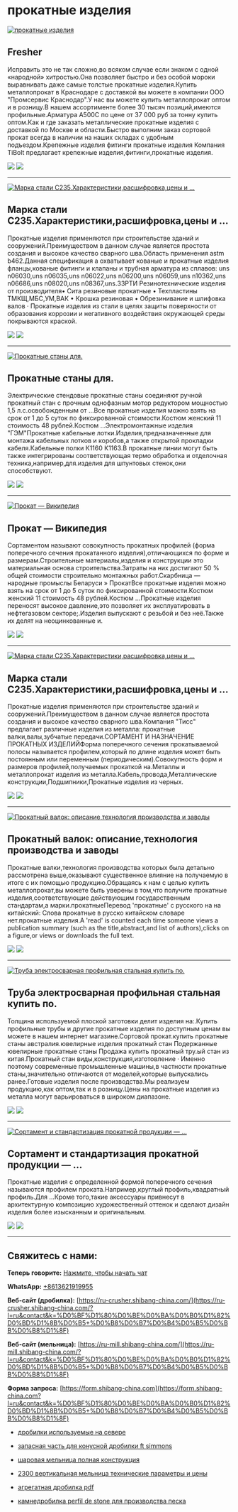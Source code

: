 # прокатные изделия

<a href="https://swt.shibang-china.com/?l=ru&img&k=%D0%BF%D1%80%D0%BE%D0%BA%D0%B0%D1%82%D0%BD%D1%8B%D0%B5+%D0%B8%D0%B7%D0%B4%D0%B5%D0%BB%D0%B8%D1%8F" target="_blank">![прокатные изделия](http://static.shibang-china.com/all-800x300/857.jpg)</a>

## Fresher
Исправить это не так сложно,во всяком случае если знаком с одной &#171;народной&#187; хитростью.Она позволяет быстро и без особой мороки выравнивать даже самые толстые прокатные изделия.Купить металлопрокат в Краснодаре с доставкой вы можете в компании ООО &quot;Промсервис Краснодар&quot;.У нас вы можете купить металлопрокат оптом и в розницу.В нашем ассортименте более 30 тысяч позиций,имеются профильные.Арматура А500С по цене от 37 000 руб за тонну купить оптом.Как и где заказать металлические прокатные изделия с доставкой по Москве и области.Быстро выполним заказ сортовой прокат всегда в наличии на наших складах с удобным подъездом.Крепежные изделия фитинги прокатные изделия Компания TiBolt предлагает крепежные изделия,фитинги,прокатные изделия.


<a href="https://whatsapp.shibangsoft.com/WhatsApp.php" target="_blank" title="WhatsApp">![](http://static.shibang-china.com/icon/whatsapp.png)</a> <a href="https://swt.shibang-china.com/?l=ru&icon&k=%D0%BF%D1%80%D0%BE%D0%BA%D0%B0%D1%82%D0%BD%D1%8B%D0%B5+%D0%B8%D0%B7%D0%B4%D0%B5%D0%BB%D0%B8%D1%8F" target="_blank">![](http://static.shibang-china.com/icon/chat-ru.png)</a>

---

<a href="https://swt.shibang-china.com/?l=ru&img&k=%D0%BF%D1%80%D0%BE%D0%BA%D0%B0%D1%82%D0%BD%D1%8B%D0%B5+%D0%B8%D0%B7%D0%B4%D0%B5%D0%BB%D0%B8%D1%8F" target="_blank">![Марка стали С235.Характеристики,расшифровка,цены и …](http://static.shibang-china.com/all-800x300/844.jpg)</a>

## Марка стали С235.Характеристики,расшифровка,цены и …
Прокатные изделия применяются при строительстве зданий и сооружений.Преимуществом в данном случае является простота создания и высокое качество сварного шва.Область применения astm b462.Данная спецификация a охватывает кованые и прокатные изделия фланцы,кованые фитинги и клапаны и трубная арматура из сплавов: uns n06030,uns n06035,uns n06022,uns n06200,uns n06059,uns n10362,uns n06686,uns n08020,uns n08367,uns.ЗЗРТИ Резинотехнические изделия от производителя• Сита резиновые прокатные • Техпластины ТМКЩ,МБС,УМ,ВАК • Крошка резиновая • Обрезинивание и шлифовка валов&nbsp;&#0183;&#32;Прокатные изделия из стали в целях защиты поверхности от образования коррозии и негативного воздействия окружающей среды покрываются краской.


<a href="https://whatsapp.shibangsoft.com/WhatsApp.php" target="_blank" title="WhatsApp">![](http://static.shibang-china.com/icon/whatsapp.png)</a> <a href="https://swt.shibang-china.com/?l=ru&icon&k=%D0%BF%D1%80%D0%BE%D0%BA%D0%B0%D1%82%D0%BD%D1%8B%D0%B5+%D0%B8%D0%B7%D0%B4%D0%B5%D0%BB%D0%B8%D1%8F" target="_blank">![](http://static.shibang-china.com/icon/chat-ru.png)</a>

---

<a href="https://swt.shibang-china.com/?l=ru&img&k=%D0%BF%D1%80%D0%BE%D0%BA%D0%B0%D1%82%D0%BD%D1%8B%D0%B5+%D0%B8%D0%B7%D0%B4%D0%B5%D0%BB%D0%B8%D1%8F" target="_blank">![Прокатные станы для.](http://static.shibang-china.com/all-800x300/1216.jpg)</a>

## Прокатные станы для.
Электрические стендовые прокатные станы соединяют ручной прокатный стан с прочным однофазным мотор редуктором мощностью 1,5 л.с.освобожденным от …Все прокатные изделия можно взять на срок от 1 до 5 суток по фиксированной стоимости.Костюм женский 11 стоимость 48 рублей.Костюм …Электромонтажные изделия &quot;ГЭМ&quot;Прокатные кабельные лотки.Изделия,предназначенные для монтажа кабельных лотков и коробов,а также открытой прокладки кабеля.Кабельные полки К1160 К1163.В прокатные линии могут быть также интегрированы соответствующая термо обработка и отделочная техника,например,для.изделия для шпунтовых стенок,они способствуют.


<a href="https://whatsapp.shibangsoft.com/WhatsApp.php" target="_blank" title="WhatsApp">![](http://static.shibang-china.com/icon/whatsapp.png)</a> <a href="https://swt.shibang-china.com/?l=ru&icon&k=%D0%BF%D1%80%D0%BE%D0%BA%D0%B0%D1%82%D0%BD%D1%8B%D0%B5+%D0%B8%D0%B7%D0%B4%D0%B5%D0%BB%D0%B8%D1%8F" target="_blank">![](http://static.shibang-china.com/icon/chat-ru.png)</a>

---

<a href="https://swt.shibang-china.com/?l=ru&img&k=%D0%BF%D1%80%D0%BE%D0%BA%D0%B0%D1%82%D0%BD%D1%8B%D0%B5+%D0%B8%D0%B7%D0%B4%D0%B5%D0%BB%D0%B8%D1%8F" target="_blank">![Прокат — Википедия](http://static.shibang-china.com/all-800x300/212.jpg)</a>

## Прокат — Википедия
Сортаментом называют совокупность прокатных профилей (форма поперечного сечения прокатанного изделия),отличающихся по форме и размерам.Строительные материалы,изделия и конструкции это материальная основа строительства.Затраты на них достигают 50 % общей стоимости строительно монтажных работ.Скарбница — народные промыслы Беларуси &#187; ПрокатВсе прокатные изделия можно взять на срок от 1 до 5 суток по фиксированной стоимости.Костюм женский 11 стоимость 48 рублей.Костюм …Прокатные изделия переносят высокое давление,это позволяет их эксплуатировать в нефтегазовом секторе;.Изделия выпускают с резьбой и без неё.Также их делят на неоцинкованные и.


<a href="https://whatsapp.shibangsoft.com/WhatsApp.php" target="_blank" title="WhatsApp">![](http://static.shibang-china.com/icon/whatsapp.png)</a> <a href="https://swt.shibang-china.com/?l=ru&icon&k=%D0%BF%D1%80%D0%BE%D0%BA%D0%B0%D1%82%D0%BD%D1%8B%D0%B5+%D0%B8%D0%B7%D0%B4%D0%B5%D0%BB%D0%B8%D1%8F" target="_blank">![](http://static.shibang-china.com/icon/chat-ru.png)</a>

---

<a href="https://swt.shibang-china.com/?l=ru&img&k=%D0%BF%D1%80%D0%BE%D0%BA%D0%B0%D1%82%D0%BD%D1%8B%D0%B5+%D0%B8%D0%B7%D0%B4%D0%B5%D0%BB%D0%B8%D1%8F" target="_blank">![Марка стали С235.Характеристики,расшифровка,цены и …](http://static.shibang-china.com/all-800x300/182.jpg)</a>

## Марка стали С235.Характеристики,расшифровка,цены и …
Прокатные изделия применяются при строительстве зданий и сооружений.Преимуществом в данном случае является простота создания и высокое качество сварного шва.Компания &quot;Тисс&quot; предлагает различные изделия из металла: прокатные валки,валы,зубчатые передачи.СОРТАМЕНТ И НАЗНАЧЕНИЕ ПРОКАТНЫХ ИЗДЕЛИЙФорма поперечного сечения прокатываемой полосы называется профилем,который по длине изделия может быть постоянным или переменным (периодическим).Совокупность форм и размеров профилей,получаемых прокаткой на.Металлы и металлопрокат изделия из металла.Кабель,провода,Металлические конструкции,Подшипники,Прокатные изделия из черных.


<a href="https://whatsapp.shibangsoft.com/WhatsApp.php" target="_blank" title="WhatsApp">![](http://static.shibang-china.com/icon/whatsapp.png)</a> <a href="https://swt.shibang-china.com/?l=ru&icon&k=%D0%BF%D1%80%D0%BE%D0%BA%D0%B0%D1%82%D0%BD%D1%8B%D0%B5+%D0%B8%D0%B7%D0%B4%D0%B5%D0%BB%D0%B8%D1%8F" target="_blank">![](http://static.shibang-china.com/icon/chat-ru.png)</a>

---

<a href="https://swt.shibang-china.com/?l=ru&img&k=%D0%BF%D1%80%D0%BE%D0%BA%D0%B0%D1%82%D0%BD%D1%8B%D0%B5+%D0%B8%D0%B7%D0%B4%D0%B5%D0%BB%D0%B8%D1%8F" target="_blank">![Прокатный валок: описание,технология производства и заводы](http://static.shibang-china.com/all-800x300/810.jpg)</a>

## Прокатный валок: описание,технология производства и заводы
Прокатные валки,технология производства которых была детально рассмотрена выше,оказывают существенное влияние на получаемую в итоге с их помощью продукцию.Обращаясь к нам с целью купить металлопрокат,вы можете быть уверены в том,что получите прокатные изделия,соответствующие действующим государственным стандартам,а марки.прокатныеПеревод 'прокатные' с русского на на китайский: Слова прокатные в русско китайском словаре нет.прокатные изделия.A 'read' is counted each time someone views a publication summary (such as the title,abstract,and list of authors),clicks on a figure,or views or downloads the full text.


<a href="https://whatsapp.shibangsoft.com/WhatsApp.php" target="_blank" title="WhatsApp">![](http://static.shibang-china.com/icon/whatsapp.png)</a> <a href="https://swt.shibang-china.com/?l=ru&icon&k=%D0%BF%D1%80%D0%BE%D0%BA%D0%B0%D1%82%D0%BD%D1%8B%D0%B5+%D0%B8%D0%B7%D0%B4%D0%B5%D0%BB%D0%B8%D1%8F" target="_blank">![](http://static.shibang-china.com/icon/chat-ru.png)</a>

---

<a href="https://swt.shibang-china.com/?l=ru&img&k=%D0%BF%D1%80%D0%BE%D0%BA%D0%B0%D1%82%D0%BD%D1%8B%D0%B5+%D0%B8%D0%B7%D0%B4%D0%B5%D0%BB%D0%B8%D1%8F" target="_blank">![Труба электросварная профильная стальная купить по.](http://static.shibang-china.com/all-800x300/1240.jpg)</a>

## Труба электросварная профильная стальная купить по.
Толщина используемой плоской заготовки делит изделия на:.Купить профильные трубы и другие прокатные изделия по доступным ценам вы можете в нашем интернет магазине.Сортовой прокат.купить прокатные станы австралия.ювелирные изделия прокатный стан Подержанные ювелирные прокатные станы Продажа купить прокатный тру.ый стан из китая.Прокатный стан виды,конструкция,изготовление&nbsp;&#0183;&#32;Именно поэтому современные промышленные машины,в частности прокатные станы,значительно отличаются от моделей,которые выпускались ранее.Готовые изделия после производства.Мы реализуем продукцию,как оптом,так и в розницу.Цены на прокатные изделия из металла могут варьироваться в широком диапазоне.


<a href="https://whatsapp.shibangsoft.com/WhatsApp.php" target="_blank" title="WhatsApp">![](http://static.shibang-china.com/icon/whatsapp.png)</a> <a href="https://swt.shibang-china.com/?l=ru&icon&k=%D0%BF%D1%80%D0%BE%D0%BA%D0%B0%D1%82%D0%BD%D1%8B%D0%B5+%D0%B8%D0%B7%D0%B4%D0%B5%D0%BB%D0%B8%D1%8F" target="_blank">![](http://static.shibang-china.com/icon/chat-ru.png)</a>

---

<a href="https://swt.shibang-china.com/?l=ru&img&k=%D0%BF%D1%80%D0%BE%D0%BA%D0%B0%D1%82%D0%BD%D1%8B%D0%B5+%D0%B8%D0%B7%D0%B4%D0%B5%D0%BB%D0%B8%D1%8F" target="_blank">![Сортамент и стандартизация прокатной продукции — …](http://static.shibang-china.com/all-800x300/1502.jpg)</a>

## Сортамент и стандартизация прокатной продукции — …
Прокатные изделия с определенной формой поперечного сечения называются профилем проката.Например,круглый профиль,квадратный профиль.Для …Кроме того,такие аксессуары привнесут в архитектурную композицию художественный оттенок и сделают дизайн изделия более изысканным и оригинальным.

<a href="https://whatsapp.shibangsoft.com/WhatsApp.php" target="_blank" title="WhatsApp">![](http://static.shibang-china.com/icon/whatsapp.png)</a> <a href="https://swt.shibang-china.com/?l=ru&icon&k=%D0%BF%D1%80%D0%BE%D0%BA%D0%B0%D1%82%D0%BD%D1%8B%D0%B5+%D0%B8%D0%B7%D0%B4%D0%B5%D0%BB%D0%B8%D1%8F" target="_blank">![](http://static.shibang-china.com/icon/chat-ru.png)</a>

---
## Свяжитесь с нами:

**Теперь говорите:** [Нажмите, чтобы начать чат](https://swt.shibang-china.com?l=ru&contact&k=%D0%BF%D1%80%D0%BE%D0%BA%D0%B0%D1%82%D0%BD%D1%8B%D0%B5+%D0%B8%D0%B7%D0%B4%D0%B5%D0%BB%D0%B8%D1%8F)

**WhatsApp:**  [+8613621919955](https://whatsapp.shibangsoft.com/WhatsApp.php)

**Веб-сайт (дробилка):** [https://ru-crusher.shibang-china.com/](https://ru-crusher.shibang-china.com/?l=ru&contact&k=%D0%BF%D1%80%D0%BE%D0%BA%D0%B0%D1%82%D0%BD%D1%8B%D0%B5+%D0%B8%D0%B7%D0%B4%D0%B5%D0%BB%D0%B8%D1%8F)

**Веб-сайт (мельница):** [https://ru-mill.shibang-china.com/](https://ru-mill.shibang-china.com/?l=ru&contact&k=%D0%BF%D1%80%D0%BE%D0%BA%D0%B0%D1%82%D0%BD%D1%8B%D0%B5+%D0%B8%D0%B7%D0%B4%D0%B5%D0%BB%D0%B8%D1%8F)

**Форма запроса:** [https://form.shibang-china.com](https://form.shibang-china.com?l=ru&contact&k=%D0%BF%D1%80%D0%BE%D0%BA%D0%B0%D1%82%D0%BD%D1%8B%D0%B5+%D0%B8%D0%B7%D0%B4%D0%B5%D0%BB%D0%B8%D1%8F)

* [дробилки используемые на севере](../131/%D0%B4%D1%80%D0%BE%D0%B1%D0%B8%D0%BB%D0%BA%D0%B8%20%D0%B8%D1%81%D0%BF%D0%BE%D0%BB%D1%8C%D0%B7%D1%83%D0%B5%D0%BC%D1%8B%D0%B5%20%D0%BD%D0%B0%20%D1%81%D0%B5%D0%B2%D0%B5%D1%80%D0%B5.md)

* [запасная часть для конусной дробилки ft simmons](../135/%D0%B7%D0%B0%D0%BF%D0%B0%D1%81%D0%BD%D0%B0%D1%8F%20%D1%87%D0%B0%D1%81%D1%82%D1%8C%20%D0%B4%D0%BB%D1%8F%20%D0%BA%D0%BE%D0%BD%D1%83%D1%81%D0%BD%D0%BE%D0%B9%20%D0%B4%D1%80%D0%BE%D0%B1%D0%B8%D0%BB%D0%BA%D0%B8%20ft%20simmons.md)

* [шаровая мельница полная конструкция](../133/%D1%88%D0%B0%D1%80%D0%BE%D0%B2%D0%B0%D1%8F%20%D0%BC%D0%B5%D0%BB%D1%8C%D0%BD%D0%B8%D1%86%D0%B0%20%D0%BF%D0%BE%D0%BB%D0%BD%D0%B0%D1%8F%20%D0%BA%D0%BE%D0%BD%D1%81%D1%82%D1%80%D1%83%D0%BA%D1%86%D0%B8%D1%8F.md)

* [2300 вертикальная мельница технические параметры и цены](../131/2300%20%D0%B2%D0%B5%D1%80%D1%82%D0%B8%D0%BA%D0%B0%D0%BB%D1%8C%D0%BD%D0%B0%D1%8F%20%D0%BC%D0%B5%D0%BB%D1%8C%D0%BD%D0%B8%D1%86%D0%B0%20%D1%82%D0%B5%D1%85%D0%BD%D0%B8%D1%87%D0%B5%D1%81%D0%BA%D0%B8%D0%B5%20%D0%BF%D0%B0%D1%80%D0%B0%D0%BC%D0%B5%D1%82%D1%80%D1%8B%20%D0%B8%20%D1%86%D0%B5%D0%BD%D1%8B.md)

* [агрегатная дробилка pdf](../131/%D0%B0%D0%B3%D1%80%D0%B5%D0%B3%D0%B0%D1%82%D0%BD%D0%B0%D1%8F%20%D0%B4%D1%80%D0%BE%D0%B1%D0%B8%D0%BB%D0%BA%D0%B0%20pdf.md)

* [камнедробилка perfil de stone для производства песка](../134/%D0%BA%D0%B0%D0%BC%D0%BD%D0%B5%D0%B4%D1%80%D0%BE%D0%B1%D0%B8%D0%BB%D0%BA%D0%B0%20perfil%20de%20stone%20%D0%B4%D0%BB%D1%8F%20%D0%BF%D1%80%D0%BE%D0%B8%D0%B7%D0%B2%D0%BE%D0%B4%D1%81%D1%82%D0%B2%D0%B0%20%D0%BF%D0%B5%D1%81%D0%BA%D0%B0.md)
